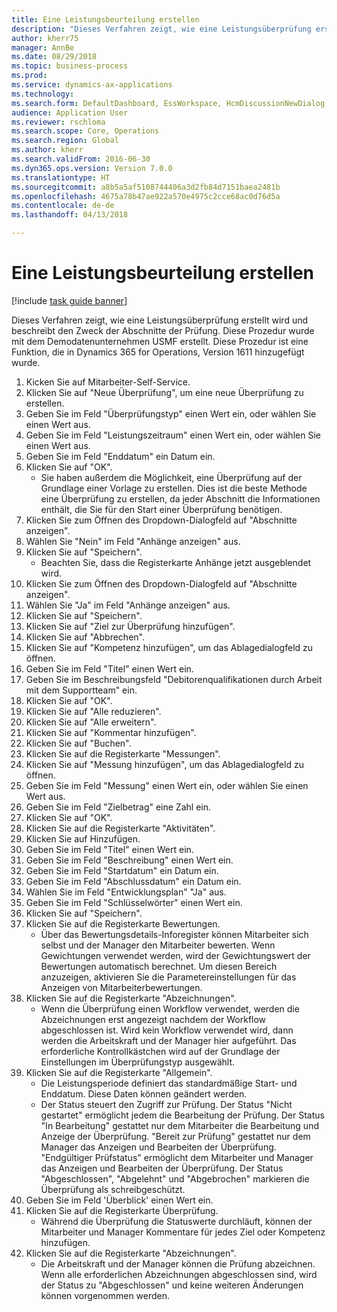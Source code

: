 ```yaml
--- 
title: Eine Leistungsbeurteilung erstellen
description: "Dieses Verfahren zeigt, wie eine Leistungsüberprüfung erstellt wird und beschreibt den Zweck der Abschnitte der Prüfung."
author: kherr75
manager: AnnBe
ms.date: 08/29/2018
ms.topic: business-process
ms.prod: 
ms.service: dynamics-ax-applications
ms.technology: 
ms.search.form: DefaultDashboard, EssWorkspace, HcmDiscussionNewDialog, HcmDiscussion, HcmDiscussionChangeSettings, HcmDiscussionAddGoalDialog, HcmTopicCreate, HcmMeasurementDetailDialog, HcmPerfJournalAdd
audience: Application User
ms.reviewer: rschloma
ms.search.scope: Core, Operations
ms.search.region: Global
ms.author: kherr
ms.search.validFrom: 2016-06-30
ms.dyn365.ops.version: Version 7.0.0
ms.translationtype: HT
ms.sourcegitcommit: a8b5a5af5108744406a3d2fb84d7151baea2481b
ms.openlocfilehash: 4675a78b47ae922a570e4975c2cce68ac0d76d5a
ms.contentlocale: de-de
ms.lasthandoff: 04/13/2018

---
```

# <a name="create-a-performance-review"></a>Eine Leistungsbeurteilung erstellen

[!include [task guide banner](../../includes/task-guide-banner.md)]

Dieses Verfahren zeigt, wie eine Leistungsüberprüfung erstellt wird und beschreibt den Zweck der Abschnitte der Prüfung. Diese Prozedur wurde mit dem Demodatenunternehmen USMF erstellt. Diese Prozedur ist eine Funktion, die in Dynamics 365 for Operations, Version 1611 hinzugefügt wurde.

1. Kicken Sie auf Mitarbeiter-Self-Service.
2. Klicken Sie auf "Neue Überprüfung", um eine neue Überprüfung zu erstellen.
3. Geben Sie im Feld "Überprüfungstyp" einen Wert ein, oder wählen Sie einen Wert aus.
4. Geben Sie im Feld "Leistungszeitraum" einen Wert ein, oder wählen Sie einen Wert aus.
5. Geben Sie im Feld "Enddatum" ein Datum ein.
6. Klicken Sie auf "OK".
    * Sie haben außerdem die Möglichkeit, eine Überprüfung auf der Grundlage einer Vorlage zu erstellen. Dies ist die beste Methode eine Überprüfung zu erstellen, da jeder Abschnitt die Informationen enthält, die Sie für den Start einer Überprüfung benötigen.  
7. Klicken Sie zum Öffnen des Dropdown-Dialogfeld auf "Abschnitte anzeigen".
8. Wählen Sie "Nein" im Feld "Anhänge anzeigen" aus.
9. Klicken Sie auf "Speichern".
    * Beachten Sie, dass die Registerkarte Anhänge jetzt ausgeblendet wird.  
10. Klicken Sie zum Öffnen des Dropdown-Dialogfeld auf "Abschnitte anzeigen".
11. Wählen Sie "Ja" im Feld "Anhänge anzeigen" aus.
12. Klicken Sie auf "Speichern".
13. Klicken Sie auf "Ziel zur Überprüfung hinzufügen".
14. Klicken Sie auf "Abbrechen".
15. Klicken Sie auf "Kompetenz hinzufügen", um das Ablagedialogfeld zu öffnen.
16. Geben Sie im Feld "Titel" einen Wert ein.
17. Geben Sie im Beschreibungsfeld "Debitorenqualifikationen durch Arbeit mit dem Supportteam" ein.
18. Klicken Sie auf "OK".
19. Klicken Sie auf "Alle reduzieren".
20. Klicken Sie auf "Alle erweitern".
21. Klicken Sie auf "Kommentar hinzufügen".
22. Klicken Sie auf "Buchen".
23. Klicken Sie auf die Registerkarte "Messungen".
24. Klicken Sie auf "Messung hinzufügen", um das Ablagedialogfeld zu öffnen.
25. Geben Sie im Feld "Messung" einen Wert ein, oder wählen Sie einen Wert aus.
26. Geben Sie im Feld "Zielbetrag" eine Zahl ein.
27. Klicken Sie auf "OK".
28. Klicken Sie auf die Registerkarte "Aktivitäten".
29. Klicken Sie auf Hinzufügen.
30. Geben Sie im Feld "Titel" einen Wert ein.
31. Geben Sie im Feld "Beschreibung" einen Wert ein.
32. Geben Sie im Feld "Startdatum" ein Datum ein.
33. Geben Sie im Feld "Abschlussdatum" ein Datum ein.
34. Wählen Sie im Feld "Entwicklungsplan" "Ja" aus.
35. Geben Sie im Feld "Schlüsselwörter" einen Wert ein.
36. Klicken Sie auf "Speichern".
37. Klicken Sie auf die Registerkarte Bewertungen.
    * Über das Bewertungsdetails-Inforegister können Mitarbeiter sich selbst und der Manager den Mitarbeiter bewerten. Wenn Gewichtungen verwendet werden, wird der Gewichtungswert der Bewertungen automatisch berechnet.    Um diesen Bereich anzuzeigen, aktivieren Sie die Parametereinstellungen für das Anzeigen von Mitarbeiterbewertungen.  
38. Klicken Sie auf die Registerkarte "Abzeichnungen".
    * Wenn die Überprüfung einen Workflow verwendet, werden die Abzeichnungen erst angezeigt nachdem der Workflow abgeschlossen ist. Wird kein Workflow verwendet wird, dann werden die Arbeitskraft und der Manager hier aufgeführt. Das erforderliche Kontrollkästchen wird auf der Grundlage der Einstellungen im Überprüfungstyp ausgewählt.  
39. Klicken Sie auf die Registerkarte "Allgemein".
    * Die Leistungsperiode definiert das standardmäßige Start- und Enddatum. Diese Daten können geändert werden.  
    * Der Status steuert den Zugriff zur Prüfung. Der Status "Nicht gestartet" ermöglicht jedem die Bearbeitung der Prüfung. Der Status "In Bearbeitung" gestattet nur dem Mitarbeiter die Bearbeitung und Anzeige der Überprüfung. "Bereit zur Prüfung" gestattet nur dem Manager das Anzeigen und Bearbeiten der Überprüfung. "Endgültiger Prüfstatus" ermöglicht dem Mitarbeiter und Manager das Anzeigen und Bearbeiten der Überprüfung. Der Status "Abgeschlossen", "Abgelehnt" und "Abgebrochen" markieren die Überprüfung als schreibgeschützt.  
40. Geben Sie im Feld 'Überblick' einen Wert ein.
41. Klicken Sie auf die Registerkarte Überprüfung.
    * Während die Überprüfung die Statuswerte durchläuft, können der Mitarbeiter und Manager Kommentare für jedes Ziel oder Kompetenz hinzufügen.  
42. Klicken Sie auf die Registerkarte "Abzeichnungen".
    * Die Arbeitskraft und der Manager können die Prüfung abzeichnen. Wenn alle erforderlichen Abzeichnungen abgeschlossen sind, wird der Status zu "Abgeschlossen" und keine weiteren Änderungen können vorgenommen werden.  


